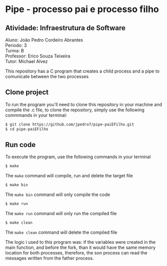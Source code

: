 # Pipe - processo pai e processo filho

## Atividade: Infraestrutura de Software
Aluno: João Pedro Cordeiro Abrantes  
Periodo: 3  
Turma: B  
Professor: Erico Souza Teixeira  
Tutor: Michael Alvez  
  
This repository has a C program that creates a child process and a pipe to comunicate between the two processes  

## Clone project

To run the program you'll need to clone this repository in your machine and compile the .c file, to clone the repository, simply use the following commmands in your terminal:

```bash
$ git clone https://github.com/jpedro7/pipe-paiEFilho.git
$ cd pipe-paiEFilho
```

## Run code

To execute the program, use the following commands in your terminal

```bash
$ make
```
The `make` command will compile, run and delete the target file

```bash
$ make bin
```
The `make bin` command will only compile the code

```bash
$ make run
```
The `make run` command will only run the compiled file

```bash
$ make clean
```
The `make clean` command will delete the compiled file  

The logic i used to this program was: if the variables were created in the main function, and before the fork, than it would have the same memory location for both processes, therefore, the son process can read the messages written from the father process.